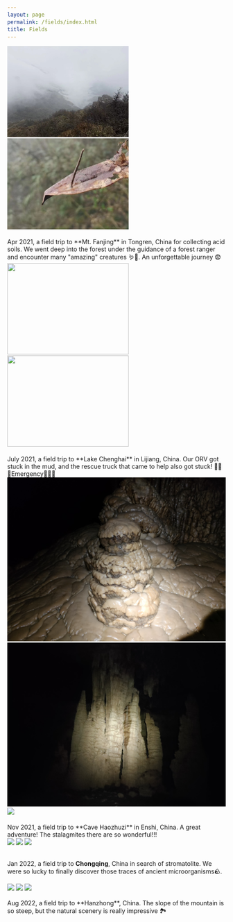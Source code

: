 ```yaml
---
layout: page
permalink: /fields/index.html
title: Fields
---
```


<div class="second">
<img src="/images/work/FJS.jpg" width="280" height="210">
<img src="/images/work/FJS1.jpg" width="280" height="210">

</div>
<br>
Apr 2021, a field trip to **Mt. Fanjing** in Tongren, China for collecting acid soils.  We went deep into the forest under the guidance of a forest ranger and encounter many "amazing" creatures 🪱🐍. An unforgettable journey 😨<br>


<div class="second">
<img src="/images/work/ch.jpg" width="280" height="210">
<img src="/images/work/chtrack.jpg" width="280" height="210">
</div>
<br>
July 2021, a field trip to **Lake Chenghai** in Lijiang, China. Our ORV got stuck in the mud, and the rescue truck that came to help also got stuck! 🚨🚨🚨Emergency🚨🚨🚨
<br>

<div class="third">
<img src="/images/work/hzzd.jpg" >
<img src="/images/work/hzzd1.jpg" >
<img src="/images/work/hzzd2.jpg" >

</div>
<br>Nov 2021, a field trip to **Cave Haozhuzi** in Enshi, China. A great adventure! The stalagmites there are so wonderful!!!
<br>

<div class="third">
<img src="/images/work/cq.jpg">
<img src="/images/work/cq1.jpg">
<img src="/images/work/cq2.jpg">

</div>

<br>Jan 2022, a field trip to **Chongqing**, China in search of stromatolite. We were so lucky to finally discover those traces of ancient microorganisms🪨. 
<br>

<div class="third">
<img src="/images/work/hz.jpg">
<img src="/images/work/hz2.jpg">
<img src="/images/work/hz3.jpg">

</div>
<br>Aug 2022, a field trip to **Hanzhong**, China. The slope of the mountain is so steep, but the natural scenery is really impressive 🏞︎ 
